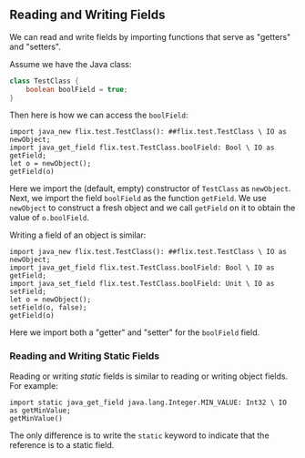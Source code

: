 ## Reading and Writing Fields

We can read and write fields by importing functions that serve as "getters" and "setters".

Assume we have the Java class:

```java
class TestClass {
    boolean boolField = true;
}
```

Then here is how we can access the `boolField`:

```flix
import java_new flix.test.TestClass(): ##flix.test.TestClass \ IO as newObject;
import java_get_field flix.test.TestClass.boolField: Bool \ IO as getField;
let o = newObject();
getField(o)
```

Here we import the (default, empty) constructor of `TestClass` as `newObject`.
Next, we import the field `boolField` as the function `getField`. We use
`newObject` to construct a fresh object and we call `getField` on it to
obtain the value of `o.boolField`.

Writing a field of an object is similar:

```flix
import java_new flix.test.TestClass(): ##flix.test.TestClass \ IO as newObject;
import java_get_field flix.test.TestClass.boolField: Bool \ IO as getField;
import java_set_field flix.test.TestClass.boolField: Unit \ IO as setField;
let o = newObject();
setField(o, false);
getField(o)
```

Here we import both a "getter" and "setter" for the `boolField` field.

### Reading and Writing Static Fields

Reading or writing _static_ fields is similar to
reading or writing object fields.
For example:

```flix
import static java_get_field java.lang.Integer.MIN_VALUE: Int32 \ IO as getMinValue;
getMinValue()
```

The only difference is to write the
`static` keyword to indicate that the reference is to
a static field.
